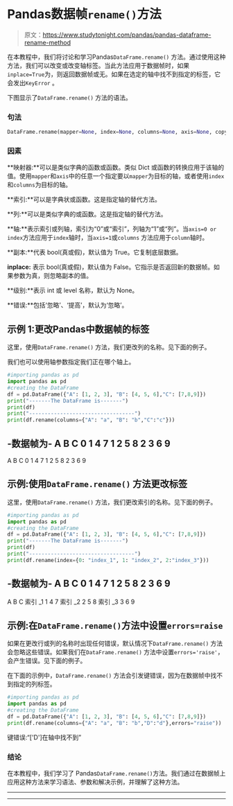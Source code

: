 # Pandas数据帧`rename()`方法

> 原文：<https://www.studytonight.com/pandas/pandas-dataframe-rename-method>

在本教程中，我们将讨论和学习Pandas`DataFrame.rename()` 方法。通过使用这种方法，我们可以改变或改变轴标签。当此方法应用于数据帧时，如果`inplace=True`为，则返回数据帧或无。如果在选定的轴中找不到指定的标签，它会发出`KeyError` 。

下图显示了`DataFrame.rename()` 方法的语法。

### 句法

```py
DataFrame.rename(mapper=None, index=None, columns=None, axis=None, copy=True, inplace=False, level=None, errors='ignore')
```

### 因素

**映射器:**可以是类似字典的函数或函数。类似 Dict 或函数的转换应用于该轴的值。使用`mapper`和`axis`中的任意一个指定要以`mapper`为目标的轴，或者使用`index`和`columns`为目标的轴。

**索引:**可以是字典状或函数。这是指定轴的替代方法。

**列:**可以是类似字典的或函数。这是指定轴的替代方法。

**轴:**表示索引或列轴，索引为“0”或“索引”，列轴为“1”或“列”。当`axis=0 or index`方法应用于`index`轴时，当`axis=1`或`columns` 方法应用于`column`轴时。

**副本:**代表 bool(真或假)，默认值为 True。它复制底层数据。

**inplace:** 表示 bool(真或假)，默认值为 False。它指示是否返回新的数据帧。如果参数为真，则忽略副本的值。

**级别:**表示 int 或 level 名称，默认为 None。

**错误:**包括‘忽略’、‘提高’，默认为‘忽略’。

## 示例 1:更改Pandas中数据帧的标签

这里，使用`DataFrame.rename()` 方法，我们更改列的名称。见下面的例子。

我们也可以使用轴参数指定我们正在哪个轴上。

```py
#importing pandas as pd
import pandas as pd
#creating the DataFrame
df = pd.DataFrame({"A": [1, 2, 3], "B": [4, 5, 6],"C": [7,8,9]})
print("-------The DataFrame is-------")
print(df)
print("----------------------------------")
print(df.rename(columns={"A": "a", "B": "b","C":"c"}))
```

-数据帧为-
A B C
0 1 4 7
1 2 5 8
2 3 6 9
-
A B C
0 1 4 7
1 2 5 8
2 3 6 9

## 示例:使用`DataFrame.rename()` 方法更改标签

这里，使用`DataFrame.rename()` 方法，我们更改索引的名称。见下面的例子。

```py
#importing pandas as pd
import pandas as pd
#creating the DataFrame
df = pd.DataFrame({"A": [1, 2, 3], "B": [4, 5, 6],"C": [7,8,9]})
print("-------The DataFrame is-------")
print(df)
print("----------------------------------")
print(df.rename(index={0: "index_1", 1: "index_2", 2:"index_3"}))
```

-数据帧为-
A B C
0 1 4 7
1 2 5 8
2 3 6 9
-
A B C
索引 _1 1 4 7
索引 _2 2 5 8
索引 _3 3 6 9

## 示例:在`DataFrame.rename()`方法中设置`errors=raise`

如果在更改行或列的名称时出现任何错误，默认情况下`DataFrame.rename()` 方法会忽略这些错误。如果我们在`DataFrame.rename()` 方法中设置`errors='raise'`，会产生错误。见下面的例子。

在下面的示例中，`DataFrame.rename()` 方法会引发键错误，因为在数据帧中找不到指定的列标签。

```py
#importing pandas as pd
import pandas as pd
#creating the DataFrame
df = pd.DataFrame({"A": [1, 2, 3], "B": [4, 5, 6],"C": [7,8,9]})
print(df.rename(columns={"A": "a", "B": "b","D":"d"},errors="raise"))
```

键错误:“['D']在轴中找不到”

### 结论

在本教程中，我们学习了 Pandas`DataFrame.rename()`方法。我们通过在数据帧上应用这种方法来学习语法、参数和解决示例，并理解了这种方法。

* * *

* * *